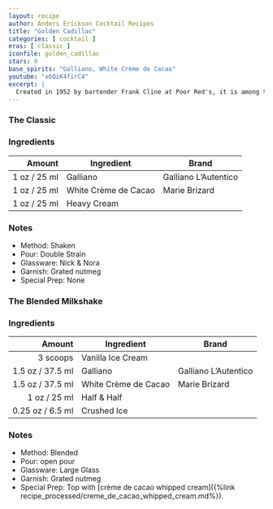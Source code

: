 ```yaml
---
layout: recipe
author: Anders Erickson Cocktail Recipes
title: "Golden Cadillac"
categories: [ cocktail ]
eras: [ classic ]
iconfile: golden_cadillac
stars: 0
base_spirits: "Galliano, White Crème de Cacao"
youtube: "x6QiK4firC4"
excerpt: |
  Created in 1952 by bartender Frank Cline at Poor Red's, it is among the best cocktails to feature Galliano.
---
```


### The Classic

### Ingredients

| Amount | Ingredient           | Brand                |
| -----: | -------------------- | -------------------- |
|   1 oz / 25 ml | Galliano             | Galliano L’Autentico |
|   1 oz / 25 ml | White Crème de Cacao | Marie Brizard        |
|   1 oz / 25 ml | Heavy Cream          |

### Notes

- Method: Shaken
- Pour: Double Strain
- Glassware: Nick & Nora
- Garnish: Grated nutmeg
- Special Prep: None

### The Blended Milkshake

### Ingredients

|   Amount | Ingredient           | Brand                |
| -------: | -------------------- | -------------------- |
| 3 scoops | Vanilla Ice Cream    |
|   1.5 oz / 37.5 ml | Galliano             | Galliano L’Autentico |
|   1.5 oz / 37.5 ml | White Crème de Cacao | Marie Brizard        |
|     1 oz / 25 ml | Half & Half          |
|  0.25 oz / 6.5 ml | Crushed Ice          |

### Notes

- Method: Blended
- Pour: open pour
- Glassware: Large Glass
- Garnish: Grated nutmeg
- Special Prep: Top with [crème de cacao whipped cream]({%link recipe_processed/creme_de_cacao_whipped_cream.md%}).
